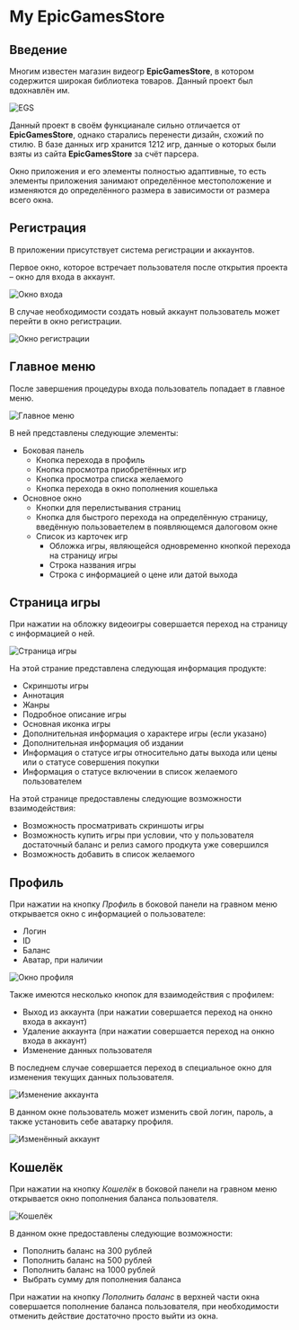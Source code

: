 # My EpicGamesStore
## Введение
Многим известен магазин видеогр **EpicGamesStore**, в котором содержится широкая библиотека товаров. Данный проект был вдохнавлён им.

![EGS](https://upload.wikimedia.org/wikipedia/en/9/9f/Epic_Games_Store_Screen_Shot.png)

Данный проект в своём функцианале сильно отличается от **EpicGamesStore**, однако старались перенести дизайн, схожий по стилю. В базе данных игр хранится 1212 игр, данные о которых были взяты из сайта **EpicGamesStore** за счёт парсера.

Окно приложения и его элементы полностью адаптивные, то есть элементы приложения занимают определённое местоположение и изменяются до определённого размера в зависимости от размера всего окна.

## Регистрация

В приложении присутствует система регистрации и аккаунтов.

Первое окно, которое встречает пользователя после открытия проекта – окно для входа в аккаунт.

![Окно входа](screenshots\enter_window.png)

В случае необходимости создать новый аккаунт пользователь может перейти в окно регистрации.

![Окно регистрации](screenshots\registration_window.png)

## Главное меню

После завершения процедуры входа пользователь попадает в главное меню.

![Главное меню](screenshots\main_menu_window.png)

В ней представлены следующие элементы:
+ Боковая панель
  + Кнопка перехода в профиль
  + Кнопка просмотра приобретённых игр
  + Кнопка просмотра списка желаемого
  + Кнопка перехода в окно пополнения кошелька
+ Основное окно
  + Кнопки для перелистывания страниц
  + Кнопка для быстрого перехода на определённую страницу, введённую пользоваетелем в появляющемся далоговом окне
  + Список из карточек игр
    + Обложка игры, являющейся одновременно кнопкой перехода на страницу игры
    + Строка названия игры
    + Строка с информацией о цене или датой выхода

## Страница игры

При нажатии на обложку видеоигры совершается переход на страницу с информацией о ней.

![Страница игры](screenshots\game_page_window.png)

На этой страние представлена следующая информация продукте:
+ Скриншоты игры
+ Аннотация
+ Жанры
+ Подробное описание игры
+ Основная иконка игры
+ Дополнительная информация о характере игры (если указано)
+ Дополнительная информация об издании
+ Информация о статусе игры относительно даты выхода или цены или о статусе совершения покупки
+ Информация о статусе включении в список желаемого пользователем

На этой странице предоставлены следующие возможности взаимодействия:
+ Возможность просматривать скриншоты игры
+ Возможность купить игры при условии, что у пользователя достаточный баланс и релиз самого продкута уже совершился
+ Возможность добавить в список желаемого

## Профиль

При нажатии на кнопку *Профиль* в боковой панели на гравном меню открывается окно с информацией о пользователе:
+ Логин
+ ID
+ Баланс
+ Аватар, при наличии

![Окно профиля](screenshots\profile_window_1.jpg)

Также имеются несколько кнопок для взаимодействия с профилем:
+ Выход из аккаунта (при нажатии совершается переход на онкно входа в аккаунт)
+ Удаление аккаунта (при нажатии совершается переход на онкно входа в аккаунт)
+ Изменение данных пользователя

В последнем случае совершается переход в специальное окно для изменения текущих данных пользователя.

![Изменение аккаунта](screenshots\chande_account.png)

В данном окне пользователь может изменить свой логин, пароль, а также установить себе аватарку профиля.

![Изменённый аккаунт](screenshots\profile_wondow_2.jpg)

## Кошелёк

При нажатии на кнопку *Кошелёк* в боковой панели на гравном меню открывается окно пополнения баланса пользователя.

![Кошелёк](screenshots\wallet_window.png)

В данном окне предоставлены следующие возможности:
+ Пополнить баланс на 300 рублей
+ Пополнить баланс на 500 рублей
+ Пополнить баланс на 1000 рублей
+ Выбрать сумму для пополнения баланса

При нажатии на кнопку *Пополнить баланс* в верхней части окна совершается пополнение баланса пользователя, при необходимости отменить действие достаточно просто выйти из окна.
